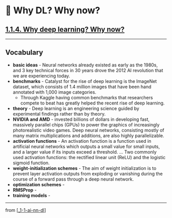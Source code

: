 # 🌱 Why DL? Why now?

## [**1.1.4.** Why deep learning? Why now?](https://livebook.manning.com/book/deep-learning-with-javascript/chapter-1/75)

---

## **Vocabulary**

- **basic ideas** - Neural networks already existed as early as the 1980s, and 3 key technical forces in 30 years drove the 2012 AI revolution that we are experiencing today.
- **benchmarks** - Catalyst for the rise of deep learning is the ImageNet dataset, which consists of 1.4 million images that have been hand annotated with 1,000 image categories.
  - Through Kaggle having common benchmarks that researchers compete to beat has greatly helped the recent rise of deep learning.
- **theory** - Deep learning is an engineering science guided by experimental findings rather than by theory.
- **NVIDIA and AMD** - invested billions of dollars in developing fast, massively parallel chips (GPUs) to power the graphics of increasingly photorealistic video games. Deep neural networks, consisting mostly of many matrix multiplications and additions, are also highly parallelizable.
- **activation functions** - An activation function is a function used in artificial neural networks which outputs a small value for small inputs, and a larger value if its inputs exceed a threshold. ... Two commonly used activation functions: the rectified linear unit (ReLU) and the logistic sigmoid function.
- **weight-initialization schemes** - The aim of weight initialization is to prevent layer activation outputs from exploding or vanishing during the course of a forward pass through a deep neural network.
- **optimization schemes** -
- **RMSProp** -
- **training models** -

---

from [[_1-1-ai-nn-dl]]

[//begin]: # "Autogenerated link references for markdown compatibility"
[_1-1-ai-nn-dl]: _1-1-ai-nn-dl.md "🌱 AI ML NN DL"
[//end]: # "Autogenerated link references"
